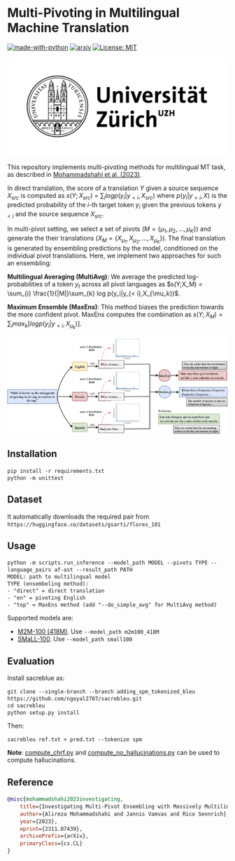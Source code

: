 # Multi-Pivoting in Multilingual Machine Translation

[![made-with-python](https://img.shields.io/badge/Made%20with-Python-red.svg)](#python)
[![arxiv](https://img.shields.io/badge/arXiv-2311.07439-b31b1b.svg)](https://arxiv.org/abs/2311.07439)
[![License: MIT](https://img.shields.io/badge/License-MIT-yellow.svg)](https://opensource.org/licenses/MIT) 

<p align="center">
  <img src="logo.png" width="500"/>
</p>

This repository implements multi-pivoting methods for multilingual MT task, as described in [Mohammadshahi et al. (2023)](https://arxiv.org/abs/2311.07439).

In direct translation, the score of a translation $Y$ given a source sequence $X_{src}$ is computed as $s(Y;X_{src})$ = $\sum_{i} log p(y_i|y_{< i},X_{src})$ where $p(y_i|y_{< i},X)$ is the predicted probability of the $i$-th target token $y_i$ given the previous tokens $y_{< i}$ and the source sequence $X_{src}$.  

In multi-pivot setting, we select a set of pivots ($M=\{\mu_1,\mu_2,...,\mu_K\}$) and generate the their translations ($X_M=\{X_{\mu_1},X_{\mu_2},...,X_{\mu_K}\}$). The final translation is generated by ensembling predictions by the model, conditioned on the individual pivot translations. Here, we implement two approaches for such an ensembling:  

**Multilingual Averaging (MultiAvg)**: We average the predicted log-probabilities of a token $y_t$ across all pivot languages as $s(Y;X_M) = \sum_{i} \frac{1}{|M|}\sum_{k} log p(y_i|y_{< i},X_{\mu_k})$.

**Maximum Ensemble (MaxEns)**: This method biases the prediction towards the more confident pivot. MaxEns computes the combination as $s(Y;X_M) = \sum_{i} max_{k}[log p(y_i|y_{< i},X_{\mu_k})]$.

<p align="center">
<img src="multi_pivot.png" alt="Our decoding objective yields a translation that is probable given the actual input, but improbable given a source-contrastive or language-contrastive input." width="700">
</p>

## Installation

```
pip install -r requirements.txt
python -m unittest
```
## Dataset

It automatically downloads the required pair from ```https://huggingface.co/datasets/gsarti/flores_101```

## Usage

```
python -m scripts.run_inference --model_path MODEL --pivots TYPE --language_pairs af-ast --result_path PATH
MODEL: path to multilingual model
TYPE (ensembeling method):
- "direct" = direct translation
- "en" = pivoting English
- "top" = MaxEns method (add "--do_simple_avg" for MultiAvg method)
```
Supported models are:  
- [M2M-100 (418M)](https://huggingface.co/facebook/m2m100_418M). Use `--model_path m2m100_418M`
- [SMaLL-100](https://huggingface.co/alirezamsh/small100). Use `--model_path small100`


## Evaluation

Install sacreblue as:
```
git clone --single-branch --branch adding_spm_tokenized_bleu https://github.com/ngoyal2707/sacrebleu.git
cd sacrebleu
python setup.py install
```
Then:
```
sacrebleu ref.txt < pred.txt --tokenize spm
```
**Note**: [compute_chrf.py]() and [compute_no_hallucinations.py]() can be used to compute hallucinations. 

## Reference

```bibtex
@misc{mohammadshahi2023investigating,
    title={Investigating Multi-Pivot Ensembling with Massively Multilingual Machine Translation Models},
    author={Alireza Mohammadshahi and Jannis Vamvas and Rico Sennrich},
    year={2023},
    eprint={2311.07439},
    archivePrefix={arXiv},
    primaryClass={cs.CL}
}
```
